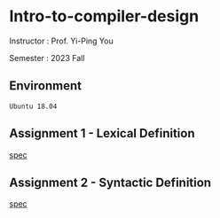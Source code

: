 # Intro-to-compiler-design

Instructor : Prof. Yi-Ping You

Semester : 2023 Fall

## Environment
`Ubuntu 18.04`

## Assignment 1 - Lexical Definition
[spec](./Assignment1/README.md)

## Assignment 2 - Syntactic Definition
[spec](./Assignment2/README.md)

